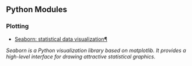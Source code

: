 
## Python Modules


### Plotting
- [Seaborn: statistical data visualization¶](https://seaborn.pydata.org/)

*Seaborn is a Python visualization library based on matplotlib. 
It provides a high-level interface for drawing attractive statistical graphics.*
